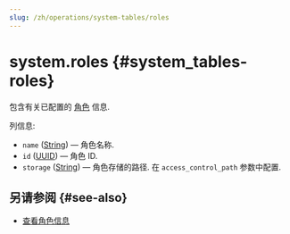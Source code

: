 ```yaml
---
slug: /zh/operations/system-tables/roles
---
```

# system.roles {#system_tables-roles}

包含有关已配置的 [角色](../../operations/access-rights.md#role-management) 信息.

列信息:

- `name` ([String](../../sql-reference/data-types/string.md)) — 角色名称.
- `id` ([UUID](../../sql-reference/data-types/uuid.md)) — 角色 ID.
- `storage` ([String](../../sql-reference/data-types/string.md)) — 角色存储的路径. 在 `access_control_path` 参数中配置.

## 另请参阅 {#see-also}

-   [查看角色信息](../../sql-reference/statements/show.md#show-roles-statement)
